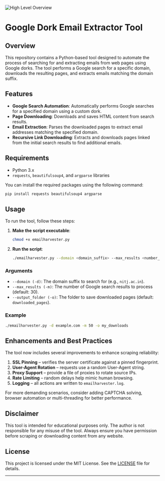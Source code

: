 ![High Level Overview](images/thumbnail.png)
# Google Dork Email Extractor Tool

## Overview

This repository contains a Python-based tool designed to automate the process of searching for and extracting emails from web pages using Google dorks. The tool performs a Google search for a specific domain, downloads the resulting pages, and extracts emails matching the domain suffix.

## Features

- **Google Search Automation**: Automatically performs Google searches for a specified domain using a custom dork.
- **Page Downloading**: Downloads and saves HTML content from search results.
- **Email Extraction**: Parses the downloaded pages to extract email addresses matching the specified domain.
- **Recursive Link Downloading**: Extracts and downloads pages linked from the initial search results to find additional emails.

## Requirements

- Python 3.x
- `requests`, `beautifulsoup4`, and `argparse` libraries

You can install the required packages using the following command:

```bash
pip install requests beautifulsoup4 argparse
```

## Usage

To run the tool, follow these steps:

1. **Make the script executable**:
   ```bash
   chmod +x emailharvester.py
   ```

2. **Run the script**:
   ```bash
   ./emailharvester.py --domain <domain_suffix> --max_results <number_of_results> --output_folder <folder_name>
   ```

### Arguments

- `--domain (-d)`: The domain suffix to search for (e.g., `nitj.ac.in`).
- `--max_results (-m)`: The number of Google search results to process (default: 30).
- `--output_folder (-o)`: The folder to save downloaded pages (default: `downloaded_pages`).

### Example

```bash
./emailharvester.py -d example.com -m 50 -o my_downloads
```

## Enhancements and Best Practices


The tool now includes several improvements to enhance scraping reliability:

1. **SSL Pinning** – verifies the server certificate against a pinned fingerprint.
2. **User-Agent Rotation** – requests use a random User-Agent string.
3. **Proxy Support** – provide a file of proxies to rotate source IPs.
4. **Rate Limiting** – random delays help mimic human browsing.
5. **Logging** – all actions are written to `emailharvester.log`.

For more demanding scenarios, consider adding CAPTCHA solving, browser automation or multi-threading for better performance.

## Disclaimer

This tool is intended for educational purposes only. The author is not responsible for any misuse of the tool. Always ensure you have permission before scraping or downloading content from any website.

## License

This project is licensed under the MIT License. See the [LICENSE](LICENSE) file for details.

---
